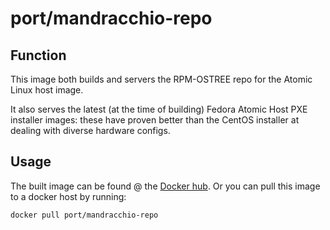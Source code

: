 # port/mandracchio-repo

## Function

This image both builds and servers the RPM-OSTREE repo for the Atomic Linux host image.

It also serves the latest (at the time of building) Fedora Atomic Host PXE installer images: these have proven better
than the CentOS installer at dealing with diverse hardware configs.

## Usage

The built image can be found @ the [Docker hub](https://hub.docker.com/r/port/mandracchio-repo/). Or you can pull this image to a docker host by running:
```bash
docker pull port/mandracchio-repo
```
